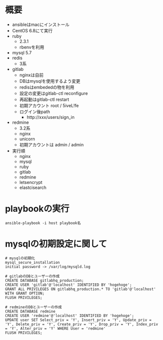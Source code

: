 # 概要
+ ansibleはmacにインストール
+ CentOS 6.8にて実行
+ ruby
  + 2.3.1
  + rbenvを利用
+ mysql 5.7
+ redis
  + 3系
+ gitlab
  + nginxは自前
  + DBはmysqlを使用するよう変更
  + redisはembededの物を利用
  + 設定の変更はgitlab-ctl reconfigure
  + 再起動はgitlab-ctl restart
  + 初期アカウント root / 5iveL!fe
  + ログイン後path
    + http://xxx/users/sign_in
+ redmine
  + 3.2系
  + nginx
  + unicorn
  + 初期アカウントは admin / admin
+ 実行順
  + nginx
  + mysql
  + ruby
  + gitlab
  + redmine
  + letsencrypt
  + elastcisearch

# playbookの実行
```
ansible-playbook -i host playbook名
```

# mysqlの初期設定に関して
```mysql
# mysqlの初期化
mysql_secure_installation
initial password -> /var/log/mysqld.log

# gitlabのDBとユーザーの作成
CREATE DATABASE gitlabhq_production;
CREATE USER 'gitlab'@'localhost' IDENTIFIED BY 'hogehoge';
GRANT ALL PRIVILEGES ON gitlabhq_production.* TO 'gitlab'@'localhost' WITH GRANT OPTION;
FLUSH PRIVILEGES;

# redmineのDBとユーザーの作成
CREATE DATABASE redmine 
CREATE USER 'redmine'@'localhost' IDENTIFIED BY 'hogehoge';
UPDATE user SET Select_priv = 'Y', Insert_priv = 'Y', Update_priv = 'Y', Delete_priv = 'Y', Create_priv = 'Y', Drop_priv = 'Y', Index_priv = 'Y', Alter_priv = 'Y' WHERE User = 'redmine'
FLUSH PRIVILEGES;
```

